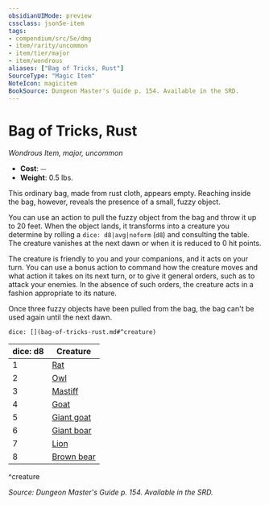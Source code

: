 ```yaml
---
obsidianUIMode: preview
cssclass: json5e-item
tags:
- compendium/src/5e/dmg
- item/rarity/uncommon
- item/tier/major
- item/wondrous
aliases: ["Bag of Tricks, Rust"]
SourceType: "Magic Item"
NoteIcon: magicitem
BookSource: Dungeon Master's Guide p. 154. Available in the SRD.
---
```

# Bag of Tricks, Rust
*Wondrous Item, major, uncommon*  

- **Cost**: ⏤
- **Weight**: 0.5 lbs.

This ordinary bag, made from rust cloth, appears empty. Reaching inside the bag, however, reveals the presence of a small, fuzzy object.

You can use an action to pull the fuzzy object from the bag and throw it up to 20 feet. When the object lands, it transforms into a creature you determine by rolling a `dice: d8|avg|noform` (`d8`) and consulting the table. The creature vanishes at the next dawn or when it is reduced to 0 hit points.

The creature is friendly to you and your companions, and it acts on your turn. You can use a bonus action to command how the creature moves and what action it takes on its next turn, or to give it general orders, such as to attack your enemies. In the absence of such orders, the creature acts in a fashion appropriate to its nature.

Once three fuzzy objects have been pulled from the bag, the bag can't be used again until the next dawn.

`dice: [](bag-of-tricks-rust.md#^creature)`

| dice: d8 | Creature |
|----------|----------|
| 1 | [Rat](/3-Mechanics/CLI/bestiary/beast/rat.md) |
| 2 | [Owl](/3-Mechanics/CLI/bestiary/beast/owl.md) |
| 3 | [Mastiff](/3-Mechanics/CLI/bestiary/beast/mastiff.md) |
| 4 | [Goat](/3-Mechanics/CLI/bestiary/beast/goat.md) |
| 5 | [Giant goat](/3-Mechanics/CLI/bestiary/beast/giant-goat.md) |
| 6 | [Giant boar](/3-Mechanics/CLI/bestiary/beast/giant-boar.md) |
| 7 | [Lion](/3-Mechanics/CLI/bestiary/beast/lion.md) |
| 8 | [Brown bear](/3-Mechanics/CLI/bestiary/beast/brown-bear.md) |
^creature

*Source: Dungeon Master's Guide p. 154. Available in the SRD.*